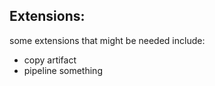 ## Extensions:

some extensions that might be needed include:

- copy artifact
- pipeline something
